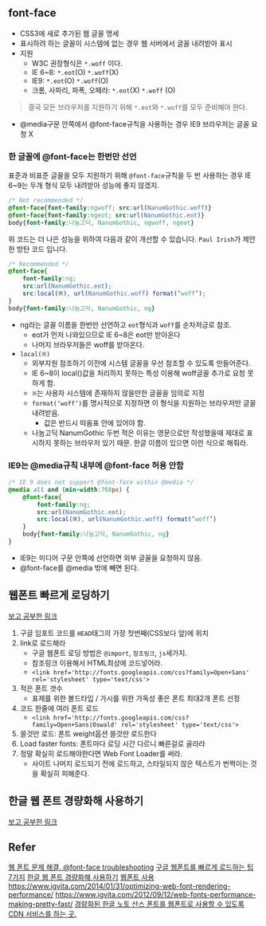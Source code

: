 ## font-face
- CSS3에 새로 추가된 웹 글꼴 명세
- 표시하려 하는 글꼴이 시스템에 없는 경우 웹 서버에서 글꼴 내려받아 표시
- 지원
    + W3C 권장형식은 `*.woff` 이다.
    + IE 6~8: `*.eot`(O) `*.woff`(X)
    + IE9: `*.eot`(O) `*.woff`(O)
    + 크롬, 사파리, 파폭, 오페라: `*.eot`(X) `*.woff` (O)

> 결국 모든 브라우저를 지원하기 위해 `*.eot`와 `*.woff`를 모두 준비해야 한다.

- @media구문 안쪽에서 @font-face규칙을 사용하는 경우 IE9 브라우저는 글꼴 요청 X

### 한 글꼴에 @font-face는 한번만 선언
표준과 비표준 글꼴을 모두 지원하기 위해 `@font-face`규칙을 두 번 사용하는 경우 IE 6~9는 두개 형식 모두 내려받아 성능에 좋지 않겠지.
```css
/* Not recommended */
@font-face{font-family:ngwoff; src:url(NanumGothic.woff)}
@font-face{font-family:ngeot; src:url(NanumGothic.eot)}
body{font-family:나눔고딕, NanumGothic, ngwoff, ngeot}
```
위 코드는 더 나은 성능을 위하여 다음과 같이 개선할 수 있습니다. `Paul Irish`가 제안한 방탄 코드 입니다.
```css
/* Recommended */
@font-face{
    font-family:ng;
    src:url(NanumGothic.eot);
    src:local(※), url(NanumGothic.woff) format(‘woff’);
}
body{font-family:나눔고딕, NanumGothic, ng}
```
- ng라는 글꼴 이름을 한번만 선언하고 `eot`형식과 `woff`를 순차저긍로 참조.
    + eot가 먼저 나와있으므로 IE 6~8은 eot만 받아온다
    + 나머지 브라우저들은 woff를 받아온다.
- `local(※)`
    - 외부자원 참조하기 이전에 시스템 글꼴을 우선 참조할 수 있도록 만들어준다.
    - IE 6~8이 local()값을 처리하지 못하는 특성 이용해 woff글꼴 추가로 요청 못하게 함.
    - `※`는 사용자 시스템에 존재하지 않을만한 글꼴을 임의로 지정
    - `format(‘woff’)`를 명시적으로 지정하면 이 형식을 지원하는 브라우저만 글꼴 내려받음.
        + 값은 반드시 따옴표 안에 있어야 함.
    - 나눔고딕 NanumGothic 두번 적은 이유는 영문으로만 작성했을때 제대로 표시하지 못하는 브라우저 있기 때문. 한글 이름이 있으면 이런 식으로 해줘라.

### IE9는 @media규칙 내부에 @font-face 허용 안함
```css
/* IE 9 does not support @font-face within @media */
@media all and (min-width:768px) {
    @font-face{
        font-family:ng;
        src:url(NanumGothic.eot);
        src:local(※), url(NanumGothic.woff) format(‘woff’)
    }
    body{font-family:나눔고딕, NanumGothic, ng}
}
```
- IE9는 미디어 구문 안쪽에 선언하면 외부 글꼴을 요청하지 않음.
- @font-face를 @media 밖에 빼면 된다.

## 웹폰트 빠르게 로딩하기
[보고 공부한 링크](https://nolboo.github.io/blog/2013/10/22/google-web-font-faster-tip/)
1. 구글 임포트 코드를 `HEAD`태그의 가장 첫번째(CSS보다 앞)에 위치
2. link로 로드해라
    - 구글 웹폰트 로딩 방법은 `@import`, `참조링크`, `js`세가지.
    - 참조링크 이용해서 HTML최상에 코드넣어라.
    - `<link href='http://fonts.googleapis.com/css?family=Open+Sans' rel='stylesheet' type='text/css'>`
3. 적은 폰트 갯수
    - 표제를 위한 볼드타입 / 가시를 위한 가독성 좋은 폰트 최대2개 폰트 선정
4. 코드 한줄에 여러 폰트 로드
    - `<link href='http://fonts.googleapis.com/css?family=Open+Sans|Oswald' rel='stylesheet' type='text/css'>`
5. 쓸것만 로드: 폰트 weight옵션 쓸것만 로드한다
6. Load faster fonts: 폰트마다 로딩 시간 다르니 빠른걸로 골라라
7. 정말 확실히 로드해야한다면 Web Font Loader를 써라. 
    - 사이트 나머지 로드되기 전에 로드하고, 스타일되지 않은 텍스트가 번쩍이는 것을 확실히 피해준다.

## 한글 웹 폰트 경량화해 사용하기
[보고 공부한 링크](http://blog.coderifleman.com/post/111825720099/%ED%95%9C%EA%B8%80-%EC%9B%B9-%ED%8F%B0%ED%8A%B8-%EA%B2%BD%EB%9F%89%ED%99%94%ED%95%B4-%EC%82%AC%EC%9A%A9%ED%95%98%EA%B8%B0)


## Refer
[웹 폰트 문제 해결. @font-face troubleshooting](http://naradesign.net/wp/2012/06/19/1830/)
[구글 웹폰트를 빠르게 로드하는 팁 7가지](https://nolboo.github.io/blog/2013/10/22/google-web-font-faster-tip/)
[한글 웹 폰트 경량화해 사용하기](http://blog.coderifleman.com/post/111825720099/%ED%95%9C%EA%B8%80-%EC%9B%B9-%ED%8F%B0%ED%8A%B8-%EA%B2%BD%EB%9F%89%ED%99%94%ED%95%B4-%EC%82%AC%EC%9A%A9%ED%95%98%EA%B8%B0)
[웹폰트 사용](http://www.freezner.com/archives/215)
https://www.igvita.com/2014/01/31/optimizing-web-font-rendering-performance/
https://www.igvita.com/2012/09/12/web-fonts-performance-making-pretty-fast/
[경량화된 한글 노토 산스 폰트를 웹폰트로 사용할 수 있도록 CDN 서비스를 하는 곳.](http://theeluwin.github.io/NotoSansKR-Hestia/)
